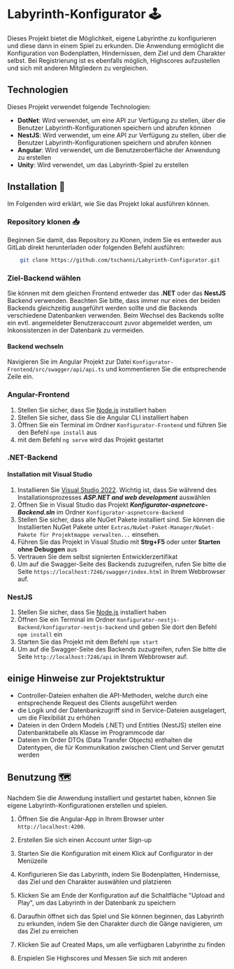 
# Labyrinth-Konfigurator 🕹️

Dieses Projekt bietet die Möglichkeit, eigene Labyrinthe zu konfigurieren und diese dann in einem Spiel zu erkunden. Die Anwendung ermöglicht die Konfiguration von Bodenplatten, Hindernissen, dem Ziel und dem Charakter selbst. Bei Registrierung ist es ebenfalls möglich, Highscores aufzustellen und sich mit anderen Mitgliedern zu vergleichen.

## Technologien

Dieses Projekt verwendet folgende Technologien:

-   **DotNet**: Wird verwendet, um eine API zur Verfügung zu stellen, über die Benutzer Labyrinth-Konfigurationen speichern und abrufen können
-   **NestJS**: Wird verwendet, um eine API zur Verfügung zu stellen, über die Benutzer Labyrinth-Konfigurationen speichern und abrufen können
-   **Angular**: Wird verwendet, um die Benutzeroberfläche der Anwendung zu erstellen
-   **Unity**: Wird verwendet, um das Labyrinth-Spiel zu erstellen

## Installation 💾

Im Folgenden wird erklärt, wie Sie das Projekt lokal ausführen können. 

### Repository klonen 📥
Beginnen Sie damit, das Repository zu Klonen, indem Sie es entweder aus GitLab direkt herunterladen oder folgenden Befehl ausführen:

```bash
    git clone https://github.com/tschanni/Labyrinth-Configurator.git
```

### Ziel-Backend wählen
Sie können mit dem gleichen Frontend entweder das **.NET** oder das **NestJS** Backend verwenden. Beachten Sie bitte, dass immer nur eines der beiden Backends gleichzeitig ausgeführt werden sollte und die Backends verschiedene Datenbanken verwenden.
Beim Wechsel des Backends sollte ein evtl. angemeldeter Benutzeraccount zuvor abgemeldet werden, um Inkonsistenzen in der Datenbank zu vermeiden.

#### Backend wechseln
Navigieren Sie im Angular Projekt zur Datei `Konfigurator-Frontend/src/swagger/api/api.ts` und kommentieren Sie die entsprechende Zeile ein.

### Angular-Frontend

1. Stellen Sie sicher, dass Sie [Node.js](https://nodejs.org/en/) installiert haben
2. Stellen Sie sicher, dass Sie die Angular CLI installiert haben
3. Öffnen Sie ein Terminal im Ordner `Konfigurator-Frontend` und führen Sie den Befehl `npm install` aus
4. mit dem Befehl `ng serve` wird das Projekt gestartet

 ### .NET-Backend
 
#### Installation mit Visual Studio
1. Installieren Sie [Visual Studio 2022](https://visualstudio.microsoft.com/de/downloads/). Wichtig ist, dass Sie während des Installationsprozesses ***ASP.NET and web development*** auswählen
2. Öffnen Sie in Visual Studio das Projekt ***Konfigurator-aspnetcore-Backend.sln*** im Ordner `Konfigurator-aspnetcore-Backend`
3. Stellen Sie sicher, dass alle NuGet Pakete installiert sind. Sie können die Installierten NuGet Pakete unter `Extras/NuGet-Paket-Manager/NuGet-Pakete für Projektmappe verwalten...` einsehen.
4. Führen Sie das Projekt in Visual Studio mit **Strg+F5** oder unter **Starten ohne Debuggen** aus
5. Vertrauen Sie dem selbst signierten Entwicklerzertifikat
6. Um auf die Swagger-Seite des Backends zuzugreifen, rufen Sie bitte die Seite `https://localhost:7246/swagger/index.html` in Ihrem Webbrowser auf.

### NestJS
1. Stellen Sie sicher, dass Sie [Node.js](https://nodejs.org/en/) installiert haben
2. Öffnen Sie ein Terminal im Ordner `Konfigurator-nestjs-Backend/konfigurator-nestjs-backend` und geben Sie dort den Befehl `npm install` ein
3. Starten Sie das Projekt mit dem Befehl  `npm start`
4. Um auf die Swagger-Seite des Backends zuzugreifen, rufen Sie bitte die Seite `http://localhost:7246/api` in Ihrem Webbrowser auf.

## einige Hinweise zur Projektstruktur
- Controller-Dateien enhalten die API-Methoden, welche durch eine entsprechende Request des Clients ausgeführt werden
- die Logik und der Datenbankzugriff sind in Service-Dateien ausgelagert, um die Flexibiliät zu erhöhen
- Dateien in den Ordern Models (.NET) und Entities (NestJS) stellen eine Datenbanktabelle als Klasse im Programmcode dar
- Dateien im Order DTOs (Data Transfer Objects) enthalten die Datentypen, die für Kommunikation zwischen Client und Server genutzt werden

## Benutzung 🗺️

Nachdem Sie die Anwendung installiert und gestartet haben, können Sie eigene Labyrinth-Konfigurationen erstellen und spielen.

1.  Öffnen Sie die Angular-App in Ihrem Browser unter `http://localhost:4200`.
    
2.  Erstellen Sie sich einen Account unter Sign-up

3.  Starten Sie die Konfiguration mit einem Klick auf Configurator in der Menüzeile
    
4.  Konfigurieren Sie das Labyrinth, indem Sie Bodenplatten, Hindernisse, das Ziel und den Charakter auswählen und platzieren
    
5.  Klicken Sie am Ende der Konfiguration auf die Schaltfläche "Upload and Play", um das Labyrinth in der Datenbank zu speichern
    
6.  Daraufhin öffnet sich das Spiel und Sie können beginnen, das Labyrinth zu erkunden, indem Sie den Charakter durch die Gänge navigieren, um das Ziel zu erreichen
    
7.  Klicken Sie auf Created Maps, um alle verfügbaren Labyrinthe zu finden
    
8.  Erspielen Sie Highscores und Messen Sie sich mit anderen
    
